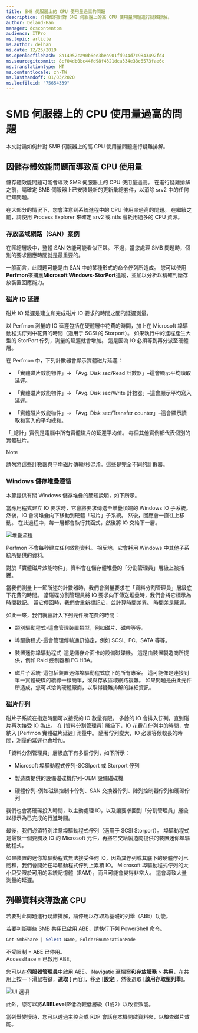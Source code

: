 ```yaml
---
title: SMB 伺服器上的 CPU 使用量過高的問題
description: 介紹如何針對 SMB 伺服器上的高 CPU 使用量問題進行疑難排解。
author: Deland-Han
manager: dcscontentpm
audience: ITPro
ms.topic: article
ms.author: delhan
ms.date: 12/25/2019
ms.openlocfilehash: 8a14952ca90b6ee3bea901fd944d7c9843492fd4
ms.sourcegitcommit: 8cf04db0bc44fd98f4321dca334e38c6573fae6c
ms.translationtype: MT
ms.contentlocale: zh-TW
ms.lasthandoff: 01/03/2020
ms.locfileid: "75654339"
---
```

# <a name="high-cpu-usage-issue-on-the-smb-server"></a>SMB 伺服器上的 CPU 使用量過高的問題

本文討論如何針對 SMB 伺服器上的高 CPU 使用量問題進行疑難排解。

## <a name="high-cpu-usage-because-of-storage-performance-issues"></a>因儲存體效能問題而導致高 CPU 使用量

儲存體效能問題可能會導致 SMB 伺服器上的 CPU 使用量過高。 在進行疑難排解之前，請確定 SMB 伺服器上已安裝最新的更新彙總套件，以消除 srv2 中的任何已知問題。

在大部分的情況下，您會注意到系統進程中的 CPU 使用率過高的問題。 在繼續之前，請使用 Process Explorer 來確定 srv2 或 ntfs 會耗用過多的 CPU 資源。

### <a name="storage-area-network-san-scenario"></a>存放區域網路（SAN）案例

在匯總層級中，整體 SAN 效能可能看似正常。 不過，當您處理 SMB 問題時，個別的要求回應時間就是最重要的。

一般而言，此問題可能是由 SAN 中的某種形式的命令佇列所造成。 您可以使用**Perfmon**來捕獲**Microsoft Windows-StorPort**追蹤，並加以分析以精確判斷存放裝置回應能力。

### <a name="disk-io-latency"></a>磁片 IO 延遲

磁片 IO 延遲是建立和完成磁片 IO 要求的時間之間的延遲測量。

以 Perfmon 測量的 IO 延遲包括在硬體層中花費的時間，加上在 Microsoft 埠驅動程式佇列中花費的時間（適用于 SCSI 的 Storport）。 如果執行中的進程產生大型的 StorPort 佇列，測量的延遲就會增加。 這是因為 IO 必須等到再分派至硬體層。

在 Perfmon 中，下列計數器會顯示實體磁片延遲：

- 「實體磁片效能物件」-\> 「Avg. Disk sec/Read 計數器」–這會顯示平均讀取延遲。

- 「實體磁片效能物件」-\> 「Avg. Disk sec/Write 計數器」–這會顯示平均寫入延遲。

- 「實體磁片效能物件」-\> 「Avg. Disk sec/Transfer counter」–這會顯示讀取和寫入的平均總和。

「\_總計」實例是電腦中所有實體磁片的延遲平均值。 每個其他實例都代表個別的實體磁片。

> [!NOTE]
> 請勿將這些計數器與平均磁片傳輸/秒混淆。這些是完全不同的計數器。

### <a name="windows-storage-stack-follows"></a>Windows 儲存堆疊遵循

本節提供有關 Windows 儲存堆疊的簡短說明，如下所示。

當應用程式建立 IO 要求時，它會將要求傳送至堆疊頂端的 Windows IO 子系統。 然後，IO 會將堆疊向下移動到硬體「磁片」子系統。 然後，回應會一直往上移動。 在此過程中，每一層都會執行其函式，然後將 IO 交給下一層。

![堆疊流程](media/high-cpu-usage-issue-on-smb-server-1.png)

Perfmon 不會每秒建立任何效能資料。 相反地，它會耗用 Windows 中其他子系統所提供的資料。

對於「實體磁片效能物件」，資料會在儲存體堆疊的「分割管理員」層級上被捕獲。

當我們測量上一節所述的計數器時，我們會測量要求在「資料分割管理員」層級底下花費的時間。 當磁碟分割管理員將 IO 要求向下傳送堆疊時，我們會將它標示為時間戳記。 當它傳回時，我們會重新標記它，並計算時間差異。 時間差是延遲。

如此一來，我們就會計入下列元件所花費的時間：

- 類別驅動程式-這會管理裝置類型，例如磁片、磁帶等等。

- 埠驅動程式-這會管理傳輸通訊協定，例如 SCSI、FC、SATA 等等。

- 裝置迷你埠驅動程式-這是儲存介面卡的設備磁碟機。 這是由裝置製造商所提供，例如 Raid 控制器和 FC HBA。

- 磁片子系統-這包括裝置迷你埠驅動程式底下的所有專案。 這可能像是連接到單一實體硬碟的纜線一樣簡單，或與存放區域網路複雜。 如果問題是由此元件所造成，您可以洽詢硬體廠商，以取得疑難排解的詳細資訊。

### <a name="disk-queuing"></a>磁片佇列

磁片子系統在指定時間可以接受的 IO 數量有限。 多餘的 IO 會排入佇列，直到磁片再次接受 IO 為止。 在 [資料分割管理員] 層級下，IO 花費在佇列中的時間，會納入 [Perfmon 實體磁片延遲] 測量中。 隨著佇列變大，IO 必須等候較長的時間，測量的延遲也會增加。

「資料分割管理員」層級底下有多個佇列，如下所示：

- Microsoft 埠驅動程式佇列-SCSIport 或 Storport 佇列

- 製造商提供的設備磁碟機佇列-OEM 設備磁碟機

- 硬體佇列–例如磁碟控制卡佇列、SAN 交換器佇列、陣列控制器佇列和硬碟佇列

我們也會將硬碟投入時間，以主動處理 IO，以及讓要求回到「分割管理員」層級以標示為已完成的行進時間。

最後，我們必須特別注意埠驅動程式佇列（適用于 SCSI Storport）。 埠驅動程式是最後一個要觸及 IO 的 Microsoft 元件，再將它交給製造商提供的裝置迷你埠驅動程式。

如果裝置的迷你埠驅動程式無法接受任何 IO，因為其佇列或其底下的硬體佇列已飽和，我們會開始在埠驅動程式佇列上累積 IO。 Microsoft 埠驅動程式佇列的大小只受限於可用的系統記憶體（RAM），而且可能會變得非常大。 這會導致大量測量的延遲。

## <a name="high-cpu-caused-by-enumerating-folders"></a>列舉資料夾導致高 CPU 

若要對此問題進行疑難排解，請停用以存取為基礎的列舉（ABE）功能。

若要判斷哪些 SMB 共用已啟用 ABE，請執行下列 PowerShell 命令。

```PowerShell
Get-SmbShare | Select Name, FolderEnumerationMode
```

不受限制 = ABE 已停用。 <br />
AccessBase = 已啟用 ABE。


您可以在**伺服器管理員**中啟用 ABE。 Navigatie 至檔案**和存放服務** > **共用**，在共用上按一下滑鼠右鍵，**選取 [** 內容]，移至 [**設定**]，然後選取 [**啟用存取型列舉**]。

![UI 選項](media/high-cpu-usage-issue-on-smb-server-2.png)

此外，您可以將**ABELevel**降低為較低層級（1或2）以改善效能。

當列舉變慢時，您可以透過主控台或 RDP 會話在本機開啟資料夾，以檢查磁片效能。
